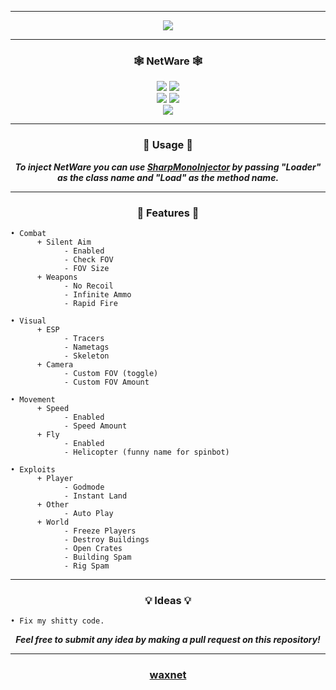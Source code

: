 -----

<p align= "center">
  <kbd>
    <img  src="https://raw.githubusercontent.com/waxnet/NetWare/main/.github/workflows/icon.png">
  </kbd>
</p>

-----

### <p align="center">🕸️ NetWare 🕸️</p>
<p align= "center">
  <img src="https://img.shields.io/github/last-commit/waxnet/NetWare">
  <img src="https://img.shields.io/github/license/waxnet/NetWare">
  <br>
  <img src="https://img.shields.io/github/stars/waxnet/NetWare">
  <img src="https://img.shields.io/github/forks/waxnet/NetWare">
  <br>
  <img src="https://img.shields.io/github/languages/top/waxnet/NetWare">
</p>

-----

### <p align="center">🔑 Usage 🔑</p>
<p align="center"><i><b>
To inject NetWare you can use <a href="https://github.com/warbler/SharpMonoInjector">SharpMonoInjector</a>
by passing "Loader" as the class name and "Load" as the method name.
</b></i></p>

-----

### <p align="center">📜 Features 📜</p>

```
• Combat
      + Silent Aim
            - Enabled
            - Check FOV
            - FOV Size
      + Weapons
            - No Recoil
            - Infinite Ammo
            - Rapid Fire

• Visual
      + ESP
            - Tracers
            - Nametags
            - Skeleton
      + Camera
            - Custom FOV (toggle)
            - Custom FOV Amount

• Movement
      + Speed
            - Enabled
            - Speed Amount
      + Fly
            - Enabled
            - Helicopter (funny name for spinbot)

• Exploits
      + Player
            - Godmode
            - Instant Land
      + Other
            - Auto Play
      + World
            - Freeze Players
            - Destroy Buildings
            - Open Crates
            - Building Spam
            - Rig Spam
```

-----

### <p align="center">💡 Ideas 💡</p>

    • Fix my shitty code.

<p align="center"><i><b>Feel free to submit any idea by making a pull request on this repository!</b></i></p>

-----

### <p align="center"><a href="https://github.com/waxnet">waxnet</a></p>
